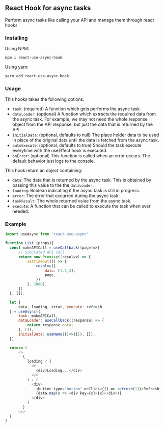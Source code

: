 ## React Hook for async tasks

Perform async tasks like calling your API and manage them through react hooks


### Installing

Using NPM:

```bash
npm i react-use-async-hook
```

Using yarn:

```bash
yarn add react-use-async-hook
```

### Usage

This hooks takes the following options:

- `task`: (required) A function which gets performs the async task.
- `dataLoader`: (optional) A function which extracts the required data from the async task.
For example, we may not need the whole response object from the API response,
but just the data that is returned by the API.
- `initialData`: (optional, defaults to null) The place holder data to be used in place of the original data
until the data is fetched from the async task.
- `autoExecute`: (optional, defaults to true) Should the task execute everytime with the useEffect hook is executed.
- `onError`: (optional) This function is called when an error occurs. The default behavior just logs to the console.

This hook return an object containing:

- `data`: The data that is returned by the async task. This is obtained by passing this
value to the the `dataLoader`.
- `loading`: Boolean indicating if the async task is still in progress.
- `error`: The error that occurred during the async task.
- `taskResult`: The whole returned value from the async task.  
- `execute`: A function that can be called to execute the task when ever needed.

### Example
```js
import useAsync from 'react-use-async'

function List (props){
  const makeAPICall = useCallback((page)=>{
      // Simulated API call
      return new Promise((resolve) => {
          setTimeout(() => {
              resolve({
                  data: [1,2,3],
                  page,
              })
          }, 3000);
      })
  }, []);

  let {
      data, loading, error, execute: refresh
  } = useAsync({
      task: makeAPICall,
      dataLoader: useCallback((response) => {
          return response.data;
      }, []),
      initialData: useMemo(()=>([]), []),
  });

  return (
      <>
        {
          loading ? (
            <>
              <div>Loading...</div>
            </>
          ) : (
            <div>
              <button type="button" onClick={() => refresh(1)}>Refresh</button>
              {data.map(x => <div key={x}>{x}</div>)}
            </div>
          )
        }
      </>
  )
}
```


